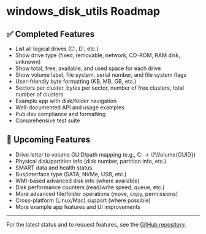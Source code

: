 # windows_disk_utils Roadmap

## ✅ Completed Features

- List all logical drives (C:, D:, etc.)
- Show drive type (fixed, removable, network, CD-ROM, RAM disk, unknown)
- Show total, free, available, and used space for each drive
- Show volume label, file system, serial number, and file system flags
- User-friendly byte formatting (KB, MB, GB, etc.)
- Sectors per cluster, bytes per sector, number of free clusters, total number of clusters
- Example app with disk/folder navigation
- Well-documented API and usage examples
- Pub.dev compliance and formatting
- Comprehensive test suite

## 🚧 Upcoming Features

- Drive letter to volume GUID/path mapping (e.g., C: → \\?\Volume{GUID}\)
- Physical disk/partition info (disk number, partition info, etc.)
- SMART data and health status
- Bus/interface type (SATA, NVMe, USB, etc.)
- WMI-based advanced disk info (where available)
- Disk performance counters (read/write speed, queue, etc.)
- More advanced file/folder operations (move, copy, permissions)
- Cross-platform (Linux/Mac) support (where possible)
- More example app features and UI improvements

---

For the latest status and to request features, see the [GitHub repository](https://github.com/Jeeva-dart/windows_disk_utils).

